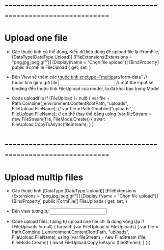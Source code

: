 # ----------------------------------------------------------------
# Upload one file
- Các thuộc tính có thể dùng, Kiểu dữ liệu dùng để  upload file là IFromFile,
    [DataType(DataType.Upload)]
    [FileExtensions(Extensions = "png,jpg,jpeg,gif")]
    [Display(Name = "Chọn file upload")]
    [BindProperty]
    public IFormFile FileUpload { get; set; }

- Bên View sẽ thêm các thuôc tính
    enctype="multipart/form-data"           // thuộc tính giúp gửi file
    <input asp-for="@Model.FileUpload" />   // một thẻ input sẽ binding đến thuộc tính FileUpload cúa model, ta đã khai báo trong Model

- Code uploadfile
    if (FileUpload != null)
    {
        var file = Path.Combine(_environment.ContentRootPath, "uploads", FileUpload.FileName);
        // var file = Path.Combine("uploads", FileUpload.FileName); // có thể thay thế bằng
        using (var fileStream = new FileStream(file, FileMode.Create))
        {
            await FileUpload.CopyToAsync(fileStream);
        }
    }

# ----------------------------------------------------------------
# Upload multip files
- Các thuộc tính
    [DataType (DataType.Upload)]
    [FileExtensions (Extensions = "png,jpg,jpeg,gif")]
    [Display (Name = "Chọn file upload")]
    [BindProperty]
    public IFormFile[] FileUploads { get; set; }

- Bên view tương tự
    <input asp-for="@Model.FileUploads" />

- Code upload files, tương tự upload one file chỉ là dùng vòng lập
    if (FileUploads != null) {
         foreach (var FileUpload in FileUploads)
         {
            var file = Path.Combine (_environment.ContentRootPath, "uploads", FileUpload.FileName);
            using (var fileStream = new FileStream (file, FileMode.Create)) {
                await FileUpload.CopyToAsync (fileStream);
            }
        }
    }